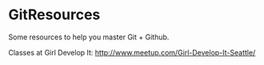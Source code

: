 GitResources
============

Some resources to help you master Git + Github.

Classes at Girl Develop It: http://www.meetup.com/Girl-Develop-It-Seattle/

